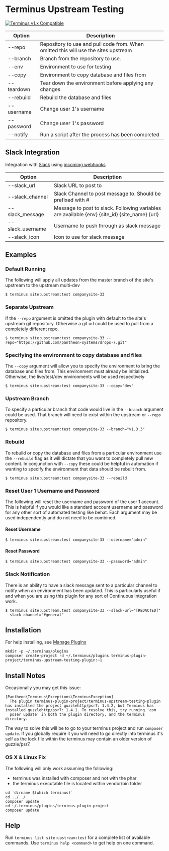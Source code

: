 # Terminus Upstream Testing

[![Terminus v1.x Compatible](https://img.shields.io/badge/terminus-v1.x-green.svg)](https://github.com/terminus-plugin-project/terminus-upstream-testing/tree/1.x)

| Option                | Description    |
| --------------------- | -------------- |
| --repo                | Repository to use and pull code from. When omitted this will use the sites upstream |
| --branch              | Branch from the repository to use. |
| --env                 | Environment to use for testing |
| --copy                | Environment to copy database and files from |
| --teardown            | Tear down the environment before applying any changes |
| --rebuild             | Rebuild the database and files |
| --username            | Change user 1's username |
| --password            | Change user 1's password |
| --notify              | Run a script after the process has been completed |

## Slack Integration

Integration with [Slack](https://slack.com) using [incoming webhooks](https://my.slack.com/services/new/incoming-webhook)

| Option                | Description |
| --------------------- | ----------- |
| --slack_url           | Slack URL to post to |
| --slack_channel       | Slack Channel to post message to. Should be prefixed with \# |
| --slack_message       | Message to post to slack. Following variables are available {env} {site_id} {site_name} {url}|
| --slack_username      | Username to push through as slack message |
| --slack_icon          | Icon to use for slack message |

## Examples
### Default Running
The following will apply all updates from the master branch of the site's upstream to the upstream multi-dev 
```
$ terminus site:upstream:test companysite-33
```

### Separate Upstream
If the `--repo` argument is omitted the plugin with default to the site's upstream git repository. Otherwise a git
url could be used to pull from a completely different repo.
```
$ terminus site:upstream:test companysite-33 --repo="https://github.com/pantheon-systems/drops-7.git"
```

### Specifying the environment to copy database and files
The `--copy` argument will allow you to specify the environment to bring the database and files from. This environment
must already be initialized. Otherwise, the live/test/dev environments will be used respectively  
```
$ terminus site:upstream:test companysite-33 --copy="dev"
```

### Upstream Branch
To specify a particular branch that code would live in the `--branch` argument could be used. That branch will need to exist
within the upstream or `--repo` repository.
```
$ terminus site:upstream:test companysite-33 --branch="v1.3.3"
```

### Rebuild
To rebuild or copy the database and files from a particular environment use the `--rebuild` flag as it will dictate
that you want to completely pull new content. In conjunction with `--copy` these could be helpful in automation if
wanting to specify the environment that data should be rebuilt from.
```
$ terminus site:upstream:test companysite-33 --rebuild
```

### Reset User 1 Username and Password
The following will reset the username and password of the user 1 account. This is helpful if you would like a standard
account username and password for any other sort of automated testing like behat. Each argument may be used independently
and do not need to be combined. 

#### Reset Username
```
$ terminus site:upstream:test companysite-33 --username="admin"
```

#### Reset Password
```
$ terminus site:upstream:test companysite-33 --password="admin"
```

### Slack Notification
There is an ability to have a slack message sent to a particular channel to notify when an environment has been updated.
This is particularly useful if and when you are using this plugin for any sort of Continuous Integration work.
```
$ terminus site:upstream.test companysite-33 --slack-url="[REDACTED]" --slack-channel="#general"
```

## Installation
For help installing, see [Manage Plugins](https://pantheon.io/docs/terminus/plugins/)
```
mkdir -p ~/.terminus/plugins
composer create-project -d ~/.terminus/plugins terminus-plugin-project/terminus-upstream-testing-plugin:~1
```

## Install Notes
Occasionally you may get this issue:
```
[Pantheon\Terminus\Exceptions\TerminusException]
  The plugin terminus-plugin-project/terminus-upstream-testing-plugin has installed the project guzzlehttp/psr7: 1.4.2, but Terminus has installed guzzlehttp/psr7: 1.4.1. To resolve this, try running 'com
  poser update' in both the plugin directory, and the terminus directory.
```

The way to solve this will be to go to your terminus project and run `composer update`. If you globally require it you
will need to go directly into terminus it's self as the lock file within the terminus may contain an older version of guzzle/psr7.

### OS X & Linux Fix

The following will only work assuming the following:

* terminus was installed with composer and not with the phar
* the terminus executable file is located within vendor/bin folder

```
cd `dirname $(which terminus)`
cd ../../
composer update
cd ~/.terminus/plugins/terminus-plugin-project
composer update
```

## Help
Run `terminus list site:upstream:test` for a complete list of available commands. Use `terminus help <command>` to get help on one command.
